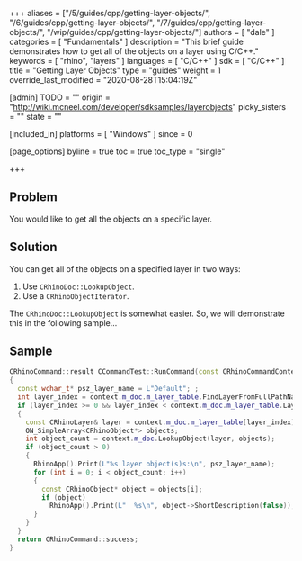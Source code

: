 +++
aliases = ["/5/guides/cpp/getting-layer-objects/", "/6/guides/cpp/getting-layer-objects/", "/7/guides/cpp/getting-layer-objects/", "/wip/guides/cpp/getting-layer-objects/"]
authors = [ "dale" ]
categories = [ "Fundamentals" ]
description = "This brief guide demonstrates how to get all of the objects on a layer using C/C++."
keywords = [ "rhino", "layers" ]
languages = [ "C/C++" ]
sdk = [ "C/C++" ]
title = "Getting Layer Objects"
type = "guides"
weight = 1
override_last_modified = "2020-08-28T15:04:19Z"

[admin]
TODO = ""
origin = "http://wiki.mcneel.com/developer/sdksamples/layerobjects"
picky_sisters = ""
state = ""

[included_in]
platforms = [ "Windows" ]
since = 0

[page_options]
byline = true
toc = true
toc_type = "single"

+++

 
## Problem

You would like to get all the objects on a specific layer.

## Solution

You can get all of the objects on a specified layer in two ways:

1. Use `CRhinoDoc::LookupObject`.
1. Use a `CRhinoObjectIterator`.

The `CRhinoDoc::LookupObject` is somewhat easier.  So, we will demonstrate this in the following sample...

## Sample

```cpp
CRhinoCommand::result CCommandTest::RunCommand(const CRhinoCommandContext& context)
{
  const wchar_t* psz_layer_name = L"Default"; ;
  int layer_index = context.m_doc.m_layer_table.FindLayerFromFullPathName(psz_layer_name, ON_UNSET_INT_INDEX);
  if (layer_index >= 0 && layer_index < context.m_doc.m_layer_table.LayerCount())
  {
    const CRhinoLayer& layer = context.m_doc.m_layer_table[layer_index];
    ON_SimpleArray<CRhinoObject*> objects;
    int object_count = context.m_doc.LookupObject(layer, objects);
    if (object_count > 0)
    {
      RhinoApp().Print(L"%s layer object(s)s:\n", psz_layer_name);
      for (int i = 0; i < object_count; i++)
      {
        const CRhinoObject* object = objects[i];
        if (object)
          RhinoApp().Print(L"  %s\n", object->ShortDescription(false));
      }
    }
  }
  return CRhinoCommand::success;
}
```
